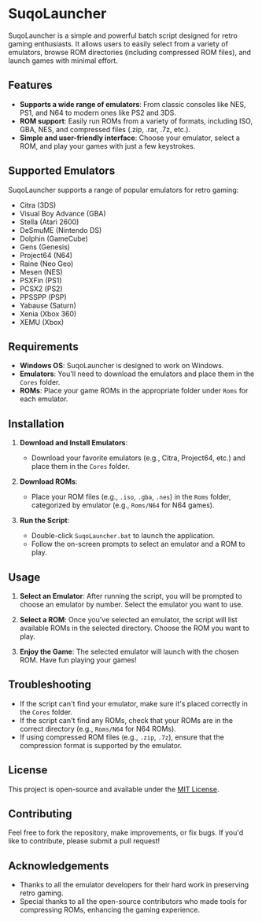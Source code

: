 # SuqoLauncher

SuqoLauncher is a simple and powerful batch script designed for retro gaming enthusiasts. It allows users to easily select from a variety of emulators, browse ROM directories (including compressed ROM files), and launch games with minimal effort. 

## Features
- **Supports a wide range of emulators**: From classic consoles like NES, PS1, and N64 to modern ones like PS2 and 3DS.
- **ROM support**: Easily run ROMs from a variety of formats, including ISO, GBA, NES, and compressed files (.zip, .rar, .7z, etc.).
- **Simple and user-friendly interface**: Choose your emulator, select a ROM, and play your games with just a few keystrokes.

## Supported Emulators
SuqoLauncher supports a range of popular emulators for retro gaming:

- Citra (3DS)
- Visual Boy Advance (GBA)
- Stella (Atari 2600)
- DeSmuME (Nintendo DS)
- Dolphin (GameCube)
- Gens (Genesis)
- Project64 (N64)
- Raine (Neo Geo)
- Mesen (NES)
- PSXFin (PS1)
- PCSX2 (PS2)
- PPSSPP (PSP)
- Yabause (Saturn)
- Xenia (Xbox 360)
- XEMU (Xbox)

## Requirements
- **Windows OS**: SuqoLauncher is designed to work on Windows.
- **Emulators**: You'll need to download the emulators and place them in the `Cores` folder.
- **ROMs**: Place your game ROMs in the appropriate folder under `Roms` for each emulator.

## Installation

1. **Download and Install Emulators**: 
   - Download your favorite emulators (e.g., Citra, Project64, etc.) and place them in the `Cores` folder.
   
2. **Download ROMs**: 
   - Place your ROM files (e.g., `.iso`, `.gba`, `.nes`) in the `Roms` folder, categorized by emulator (e.g., `Roms/N64` for N64 games).

3. **Run the Script**: 
   - Double-click `SuqoLauncher.bat` to launch the application.
   - Follow the on-screen prompts to select an emulator and a ROM to play.

## Usage

1. **Select an Emulator**: 
   After running the script, you will be prompted to choose an emulator by number. Select the emulator you want to use.

2. **Select a ROM**: 
   Once you've selected an emulator, the script will list available ROMs in the selected directory. Choose the ROM you want to play.

3. **Enjoy the Game**: 
   The selected emulator will launch with the chosen ROM. Have fun playing your games!

## Troubleshooting

- If the script can't find your emulator, make sure it's placed correctly in the `Cores` folder.
- If the script can't find any ROMs, check that your ROMs are in the correct directory (e.g., `Roms/N64` for N64 ROMs).
- If using compressed ROM files (e.g., `.zip`, `.7z`), ensure that the compression format is supported by the emulator.

## License

This project is open-source and available under the [MIT License](LICENSE).

## Contributing

Feel free to fork the repository, make improvements, or fix bugs. If you'd like to contribute, please submit a pull request!

## Acknowledgements

- Thanks to all the emulator developers for their hard work in preserving retro gaming.
- Special thanks to all the open-source contributors who made tools for compressing ROMs, enhancing the gaming experience.
